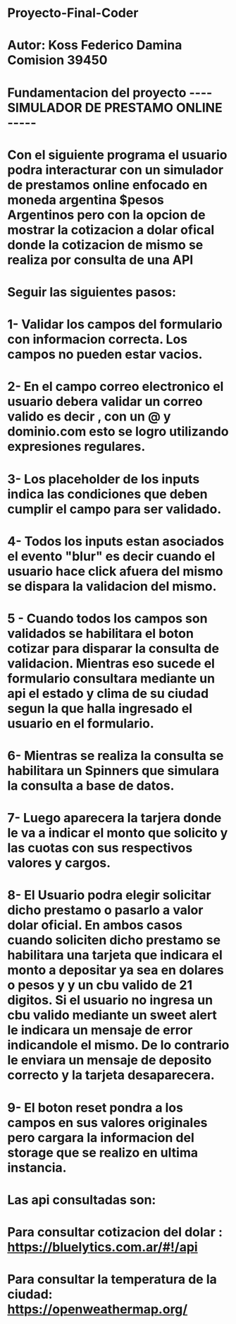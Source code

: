 # Proyecto-Final-Coder

# Autor: Koss Federico Damina Comision 39450

# Fundamentacion del proyecto ---- SIMULADOR DE PRESTAMO ONLINE ----- 

# Con el siguiente programa el usuario podra interacturar con un simulador de prestamos online enfocado en moneda argentina $pesos Argentinos pero con la opcion de mostrar la cotizacion a dolar ofical donde la cotizacion de mismo se realiza por consulta de una API

# Seguir las siguientes pasos:
# 1- Validar los campos del formulario con informacion correcta. Los campos no pueden estar vacios.
# 2- En el campo correo electronico el usuario debera validar un correo valido es decir , con un @ y dominio.com esto se logro utilizando expresiones regulares.
# 3- Los placeholder de los inputs indica las condiciones que deben cumplir el campo para ser validado.
# 4- Todos los inputs estan asociados el evento "blur" es decir cuando el usuario hace click afuera del mismo se dispara la validacion del mismo.
# 5 - Cuando todos los campos son validados se habilitara el boton cotizar para disparar la consulta de validacion. Mientras eso sucede el formulario consultara mediante un api el estado y clima de su ciudad segun la que halla ingresado el usuario en el formulario.
# 6- Mientras se realiza la consulta se habilitara un Spinners que simulara la consulta a base de datos.
# 7- Luego aparecera la tarjera donde le va a indicar el monto que solicito y las cuotas con sus respectivos valores y cargos.
# 8- El Usuario podra elegir solicitar dicho prestamo o pasarlo a valor dolar oficial. En ambos casos cuando soliciten dicho prestamo se habilitara una tarjeta que indicara el monto a depositar ya sea en dolares o pesos y y un cbu valido de 21 digitos. Si el usuario no ingresa un cbu valido mediante un sweet alert le indicara un mensaje de error indicandole el mismo. De lo contrario le enviara un mensaje de deposito correcto y la tarjeta desaparecera.
# 9- El boton reset pondra a los campos en sus valores originales pero cargara la informacion del storage que se realizo en ultima instancia.


# Las api consultadas son:
# Para consultar cotizacion del dolar : https://bluelytics.com.ar/#!/api
# Para consultar la temperatura de la ciudad: https://openweathermap.org/